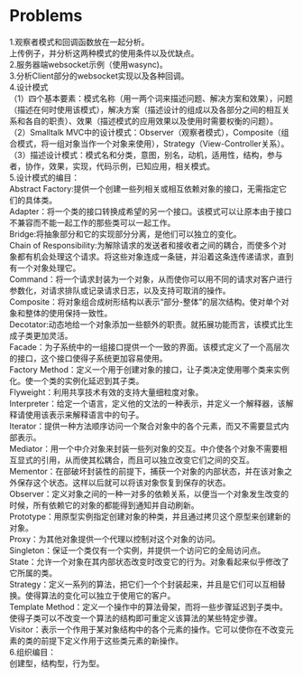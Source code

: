 # Problems
1.观察者模式和回调函数放在一起分析。</br>
上传例子，并分析这两种模式的使用条件以及优缺点。</br>
2.服务器端websocket示例（使用wasync)。</br>
3.分析Client部分的websocket实现以及各种回调。</br>
4.设计模式</br>
（1）四个基本要素：模式名称（用一两个词来描述问题、解决方案和效果），问题（描述在何时使用该模式），解决方案（描述设计的组成以及各部分之间的相互关系和各自的职责）、效果（描述模式的应用效果以及使用时需要权衡的问题）。</br>
（2）Smalltalk MVC中的设计模式：Observer（观察者模式），Composite（组合模式，将一组对象当作一个对象来使用），Strategy（View-Controller关系）。</br>
（3）描述设计模式：模式名和分类，意图，别名，动机，适用性，结构，参与者，协作，效果，实现，代码示例，已知应用，相关模式。</br>
5.设计模式的编目：</br>
  Abstract Factory:提供一个创建一些列相关或相互依赖对象的接口，无需指定它们的具体类。</br>
  Adapter：将一个类的接口转换成希望的另一个接口。该模式可以让原本由于接口不兼容而不能一起工作的那些类可以一起工作。</br>
  Bridge:将抽象部分和它的实现部分分离，是他们可以独立的变化。</br>
  Chain of Responsibility:为解除请求的发送者和接收者之间的耦合，而使多个对象都有机会处理这个请求。将这些对象连成一条链，并沿着这条连传递请求，直到有一个对象处理它。</br>
  Command：将一个请求封装为一个对象，从而使你可以用不同的请求对客户进行参数化，对请求排队或记录请求日志，以及支持可取消的操作。</br>
  Composite：将对象组合成树形结构以表示“部分-整体”的层次结构。使对单个对象和整体的使用保持一致性。</br>
  Decotator:动态地给一个对象添加一些额外的职责。就拓展功能而言，该模式比生成子类更加灵活。</br>
  Facade：为子系统中的一组接口提供一个一致的界面。该模式定义了一个高层次的接口，这个接口使得子系统更加容易使用。</br>
  Factory Method：定义一个用于创建对象的接口，让子类决定使用哪个类来实例化。使一个类的实例化延迟到其子类。</br>
  Flyweight：利用共享技术有效的支持大量细粒度对象。</br>
  Interpreter：给定一个语言，定义他的文法的一种表示，并定义一个解释器，该解释请使用该表示来解释语言中的句子。</br>
  Iterator：提供一种方法顺序访问一个聚合对象中的各个元素，而又不需要显式内部表示。</br>
  Mediator：用一个中介对象来封装一些列对象的交互。中介使各个对象不需要相互显式的引用，从而使其松耦合，而且可以独立改变它们之间的交互。</br>
  Mementor：在部破坏封装性的前提下，捕获一个对象的内部状态，并在该对象之外保存这个状态。这样以后就可以将该对象恢复到保存的状态。</br>
  Observer：定义对象之间的一种一对多的依赖关系，以便当一个对象发生改变的时候，所有依赖它的对象的都能得到通知并自动刷新。</br>
  Prototype：用原型实例指定创建对象的种类，并且通过拷贝这个原型来创建新的对象。</br>
  Proxy：为其他对象提供一个代理以控制对这个对象的访问。</br>
  Singleton：保证一个类仅有一个实例，并提供一个访问它的全局访问点。</br>
  State：允许一个对象在其内部状态改变时改变它的行为。对象看起来似乎修改了它所属的类。</br>
  Strategy：定义一系列的算法，把它们一个个封装起来，并且是它们可以互相替换。使得算法的变化可以独立于使用它的客户。</br>
  Template Method：定义一个操作中的算法骨架，而将一些步骤延迟到子类中。使得子类可以不改变一个算法的结构即可重定义该算法的某些特定步骤。</br>
  Visitor：表示一个作用于某对象结构中的各个元素的操作。它可以使你在不改变元素的类的前提下定义作用于这些类元素的新操作。</br>
6.组织编目：</br>
  创建型，结构型，行为型。
